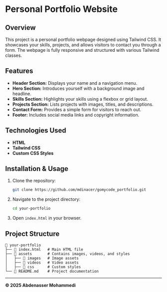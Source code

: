 # Personal Portfolio Website

## Overview

This project is a personal portfolio webpage designed using Tailwind CSS. It showcases your skills, projects, and allows visitors to contact you through a form. The webpage is fully responsive and structured with various Tailwind classes.

## Features

- **Header Section:** Displays your name and a navigation menu.
- **Hero Section:** Introduces yourself with a background image and headline.
- **Skills Section:** Highlights your skills using a flexbox or grid layout.
- **Projects Section:** Lists projects with images, titles, and descriptions.
- **Contact Form:** Provides a simple form for visitors to reach out.
- **Footer:** Includes social media links and copyright information.

## Technologies Used

- **HTML**
- **Tailwind CSS**
- **Custom CSS Styles**

## Installation & Usage

1. Clone the repository:
   ```sh
   git clone https://github.com/mdinacer/gomycode_portfolio.git
   ```
2. Navigate to the project directory:
   ```sh
   cd your-portfolio
   ```
3. Open `index.html` in your browser.

## Project Structure

```
📂 your-portfolio
├── 📄 index.html   # Main HTML file
├── 📂 assets       # Contains images, videos, and styles
│   ├── 📂 images   # Image assets
│   ├── 📂 videos   # Video assets
│   ├── 📂 css      # Custom styles
└── 📄 README.md    # Project documentation
```

---

**&copy; 2025 Abdenasser Mohammedi**
